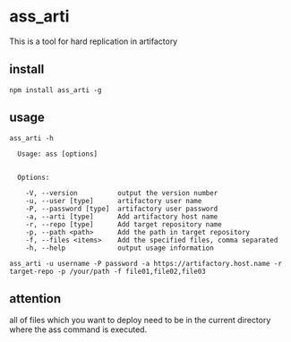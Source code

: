 # ass_arti
This is a tool for hard replication in artifactory

## install
```$xslt
npm install ass_arti -g
```

## usage
```
ass_arti -h

  Usage: ass [options]


  Options:

    -V, --version          output the version number
    -u, --user [type]      artifactory user name
    -P, --password [type]  artifactory user password
    -a, --arti [type]      Add artifactory host name
    -r, --repo [type]      Add target repository name
    -p, --path <path>      Add the path in target repository
    -f, --files <items>    Add the specified files, comma separated
    -h, --help             output usage information
```

```
ass_arti -u username -P password -a https://artifactory.host.name -r target-repo -p /your/path -f file01,file02,file03
```

## attention
all of files which you want to deploy need to be in the current directory where the ass command is executed.

